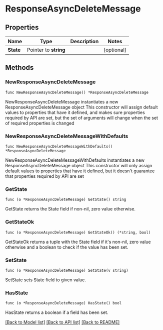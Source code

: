 # ResponseAsyncDeleteMessage

## Properties

Name | Type | Description | Notes
------------ | ------------- | ------------- | -------------
**State** | Pointer to **string** |  | [optional] 

## Methods

### NewResponseAsyncDeleteMessage

`func NewResponseAsyncDeleteMessage() *ResponseAsyncDeleteMessage`

NewResponseAsyncDeleteMessage instantiates a new ResponseAsyncDeleteMessage object
This constructor will assign default values to properties that have it defined,
and makes sure properties required by API are set, but the set of arguments
will change when the set of required properties is changed

### NewResponseAsyncDeleteMessageWithDefaults

`func NewResponseAsyncDeleteMessageWithDefaults() *ResponseAsyncDeleteMessage`

NewResponseAsyncDeleteMessageWithDefaults instantiates a new ResponseAsyncDeleteMessage object
This constructor will only assign default values to properties that have it defined,
but it doesn't guarantee that properties required by API are set

### GetState

`func (o *ResponseAsyncDeleteMessage) GetState() string`

GetState returns the State field if non-nil, zero value otherwise.

### GetStateOk

`func (o *ResponseAsyncDeleteMessage) GetStateOk() (*string, bool)`

GetStateOk returns a tuple with the State field if it's non-nil, zero value otherwise
and a boolean to check if the value has been set.

### SetState

`func (o *ResponseAsyncDeleteMessage) SetState(v string)`

SetState sets State field to given value.

### HasState

`func (o *ResponseAsyncDeleteMessage) HasState() bool`

HasState returns a boolean if a field has been set.


[[Back to Model list]](../README.md#documentation-for-models) [[Back to API list]](../README.md#documentation-for-api-endpoints) [[Back to README]](../README.md)


